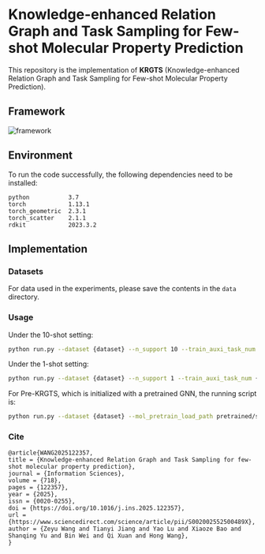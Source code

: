 # Knowledge-enhanced Relation Graph and Task Sampling for Few-shot Molecular Property Prediction

This repository is the implementation of **KRGTS** (Knowledge-enhanced Relation Graph and Task Sampling for Few-shot Molecular Property Prediction).

## Framework

<img src="framework/framework.png" alt="framework" style="zoom: 100%;" />


## Environment
To run the code successfully, the following dependencies need to be installed:
```
python           3.7
torch            1.13.1
torch_geometric  2.3.1
torch_scatter    2.1.1
rdkit            2023.3.2
```

## Implementation

### Datasets
For data used in the experiments, please save the contents in the `data` directory.


### Usage

Under the 10-shot setting:

```sh
python run.py --dataset {dataset} --n_support 10 --train_auxi_task_num {num} --test_auxi_task_num {num}
```

Under the 1-shot setting:

```sh
python run.py --dataset {dataset} --n_support 1 --train_auxi_task_num {num} --test_auxi_task_num {num}
```

For Pre-KRGTS, which is initialized with a pretrained GNN, the running script is:

```sh
python run.py --dataset {dataset} --mol_pretrain_load_path pretrained/supervised_contextpred.pth --train_auxi_task_num {num} --test_auxi_task_num {num}
```


### Cite
```
@article{WANG2025122357,
title = {Knowledge-enhanced Relation Graph and Task Sampling for few-shot molecular property prediction},
journal = {Information Sciences},
volume = {718},
pages = {122357},
year = {2025},
issn = {0020-0255},
doi = {https://doi.org/10.1016/j.ins.2025.122357},
url = {https://www.sciencedirect.com/science/article/pii/S002002552500489X},
author = {Zeyu Wang and Tianyi Jiang and Yao Lu and Xiaoze Bao and Shanqing Yu and Bin Wei and Qi Xuan and Hong Wang},
}
```
